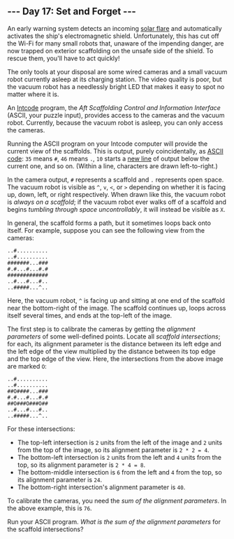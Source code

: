 --- Day 17: Set and Forget ---
------------------------------

An early warning system detects an incoming [solar
flare](https://en.wikipedia.org/wiki/Solar_flare) and automatically
activates the ship's electromagnetic shield. Unfortunately, this has cut
off the Wi-Fi for many small robots that, unaware of the impending
danger, are now trapped on exterior scaffolding on the unsafe side of
the shield. To rescue them, you'll have to act quickly!

The only tools at your disposal are some wired cameras and a small
vacuum robot currently asleep at its charging station. The video quality
is poor, but the vacuum robot has a needlessly bright LED that makes it
easy to spot no matter where it is.

An [Intcode](9) program, the *Aft Scaffolding Control and Information
Interface* (ASCII, your puzzle input), provides access to the cameras
and the vacuum robot. Currently, because the vacuum robot is asleep, you
can only access the cameras.

Running the ASCII program on your Intcode computer will provide the
current view of the scaffolds. This is output, <span
title="PURELY COINCIDENTALLY">purely coincidentally</span>, as [ASCII
code](https://simple.wikipedia.org/wiki/ASCII): `35` means `#`, `46`
means `.`, `10` starts a [new
line](https://en.wikipedia.org/wiki/Newline#In_programming_languages) of
output below the current one, and so on. (Within a line, characters are
drawn left-to-right.)

In the camera output, `#` represents a scaffold and `.` represents open
space. The vacuum robot is visible as `^`, `v`, `<`, or `>` depending on
whether it is facing up, down, left, or right respectively. When drawn
like this, the vacuum robot is *always on a scaffold*; if the vacuum
robot ever walks off of a scaffold and begins *tumbling through space
uncontrollably*, it will instead be visible as `X`.

In general, the scaffold forms a path, but it sometimes loops back onto
itself. For example, suppose you can see the following view from the
cameras:

    ..#..........
    ..#..........
    #######...###
    #.#...#...#.#
    #############
    ..#...#...#..
    ..#####...^..

Here, the vacuum robot, `^` is facing up and sitting at one end of the
scaffold near the bottom-right of the image. The scaffold continues up,
loops across itself several times, and ends at the top-left of the
image.

The first step is to calibrate the cameras by getting the *alignment
parameters* of some well-defined points. Locate all *scaffold
intersections*; for each, its alignment parameter is the distance
between its left edge and the left edge of the view multiplied by the
distance between its top edge and the top edge of the view. Here, the
intersections from the above image are marked `O`:

    ..#..........
    ..#..........
    ##O####...###
    #.#...#...#.#
    ##O###O###O##
    ..#...#...#..
    ..#####...^..

For these intersections:

-   The top-left intersection is `2` units from the left of the image
    and `2` units from the top of the image, so its alignment parameter
    is `2 * 2 = 4`.
-   The bottom-left intersection is `2` units from the left and `4`
    units from the top, so its alignment parameter is `2 * 4 = 8`.
-   The bottom-middle intersection is `6` from the left and `4` from the
    top, so its alignment parameter is `24`.
-   The bottom-right intersection's alignment parameter is `40`.

To calibrate the cameras, you need the *sum of the alignment
parameters*. In the above example, this is `76`.

Run your ASCII program. *What is the sum of the alignment parameters*
for the scaffold intersections?
